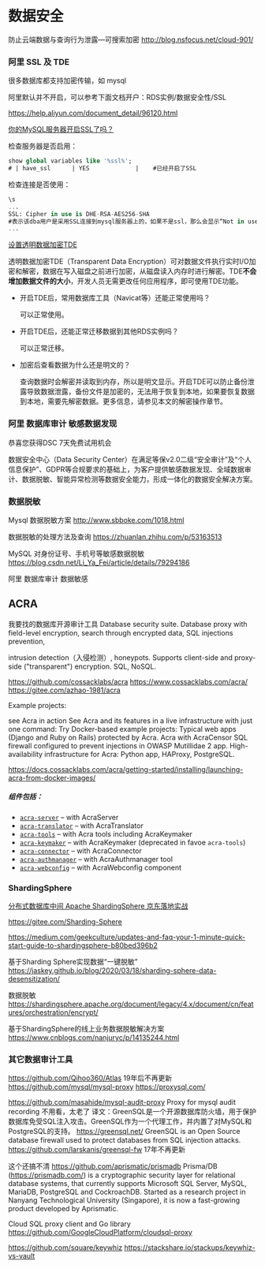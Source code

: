 # 数据安全

防止云端数据与查询行为泄露—可搜索加密
http://blog.nsfocus.net/cloud-901/



### 阿里 SSL 及 TDE

很多数据库都支持加密传输，如 mysql  



阿里默认并不开启，可以参考下面文档开户：RDS实例/数据安全性/SSL

https://help.aliyun.com/document_detail/96120.html


[你的MySQL服务器开启SSL了吗？](https://www.cnblogs.com/mysql-dba/p/7061300.html)


检查服务器是否启用：

```sql
show global variables like '%ssl%';
# | have_ssl      | YES             |    #已经开启了SSL
```

检查连接是否使用：

```sql
\s
...
SSL: Cipher in use is DHE-RSA-AES256-SHA 
#表示该dba用户是采用SSL连接到mysql服务器上的，如果不是ssl，那么会显示“Not in use“
...
```



[设置透明数据加密TDE](https://help.aliyun.com/document_detail/96121.html)

透明数据加密TDE（Transparent Data Encryption）可对数据文件执行实时I/O加密和解密，数据在写入磁盘之前进行加密，从磁盘读入内存时进行解密。TDE**不会增加数据文件的大小**，开发人员无需更改任何应用程序，即可使用TDE功能。

- 开启TDE后，常用数据库工具（Navicat等）还能正常使用吗？

  可以正常使用。

- 开启TDE后，还能正常迁移数据到其他RDS实例吗？

  可以正常迁移。

- 加密后查看数据为什么还是明文的？

  查询数据时会解密并读取到内存，所以是明文显示。开启TDE可以防止备份泄露导致数据泄露，备份文件是加密的，无法用于恢复到本地，如果要恢复数据到本地，需要先解密数据。更多信息，请参见本文的解密操作章节。



### 阿里 数据库审计 敏感数据发现

恭喜您获得DSC 7天免费试用机会

数据安全中心（Data Security Center）在满足等保v2.0二级“安全审计”及“个人信息保护”、GDPR等合规要求的基础上，为客户提供敏感数据发现、全域数据审计、数据脱敏、智能异常检测等数据安全能力，形成一体化的数据安全解决方案。



### 数据脱敏

Mysql 数据脱敏方案
http://www.sbboke.com/1018.html

数据脱敏的处理方法及查询
https://zhuanlan.zhihu.com/p/53163513

MySQL 对身份证号、手机号等敏感数据脱敏
https://blog.csdn.net/Li_Ya_Fei/article/details/79294186

阿里 数据库审计 数据敏感

## ACRA

我要找的数据库开源审计工具
Database security suite. 
Database proxy with field-level encryption, search through encrypted data, SQL injections prevention, 

intrusion detection（入侵检测）, honeypots. 
Supports client-side and proxy-side ("transparent") encryption. SQL, NoSQL.

https://github.com/cossacklabs/acra
https://www.cossacklabs.com/acra/
https://gitee.com/azhao-1981/acra

Example projects: 

see Acra in action
See Acra and its features in a live infrastructure with just one command:
Try Docker-based example projects:
Typical web apps (Django and Ruby on Rails) protected by Acra.
Acra with AcraCensor SQL firewall configured to prevent injections in OWASP Mutillidae 2 app.
High-availability infrastructure for Acra: Python app, HAProxy, PostgreSQL.



https://docs.cossacklabs.com/acra/getting-started/installing/launching-acra-from-docker-images/

##### 组件包括：

- [`acra-server`](https://hub.docker.com/r/cossacklabs/acra-server) – with AcraServer
- [`acra-translator`](https://hub.docker.com/r/cossacklabs/acra-translator) – with AcraTranslator
- [`acra-tools`](https://hub.docker.com/r/cossacklabs/acra-tools) – with Acra tools including AcraKeymaker
- [`acra-keymaker`](https://hub.docker.com/r/cossacklabs/acra-keymaker) – with AcraKeymaker (deprecated in favoe `acra-tools`)
- [`acra-connector`](https://hub.docker.com/r/cossacklabs/acra-connector) – with AcraConnector
- [`acra-authmanager`](https://hub.docker.com/r/cossacklabs/acra-authmanager) – with AcraAuthmanager tool
- [`acra-webconfig`](https://hub.docker.com/r/cossacklabs/acra-webconfig) – with AcraWebconfig component



### ShardingSphere

[分布式数据库中间 Apache ShardingSphere 京东落地实战](https://www.infoq.cn/article/1qvyzw9w*yuf685kybkq)

https://gitee.com/Sharding-Sphere

https://medium.com/geekculture/updates-and-faq-your-1-minute-quick-start-guide-to-shardingsphere-b80bed396b2

基于Sharding Sphere实现数据“一键脱敏”
https://jaskey.github.io/blog/2020/03/18/sharding-sphere-data-desensitization/

数据脱敏
https://shardingsphere.apache.org/document/legacy/4.x/document/cn/features/orchestration/encrypt/

基于ShardingSphere的线上业务数据脱敏解决方案
https://www.cnblogs.com/nanjuryc/p/14135244.html

### 其它数据审计工具

https://github.com/Qihoo360/Atlas 19年后不再更新
https://github.com/mysql/mysql-proxy
https://proxysql.com/

https://github.com/masahide/mysql-audit-proxy
Proxy for mysql audit recording
不用看，太老了
译文：GreenSQL是一个开源数据库防火墙，用于保护数据库免受SQL注入攻击。GreenSQL作为一个代理工作，并内置了对MySQL和PostgreSQL的支持。
https://greensql.net/
GreenSQL is an Open Source database firewall used to protect databases from SQL injection attacks.
https://github.com/larskanis/greensql-fw 17年不再更新





这个还搞不清
https://github.com/aprismatic/prismadb
Prisma/DB (https://prismadb.com/) is a cryptographic security layer for relational database systems, that currently supports Microsoft SQL Server, MySQL, MariaDB, PostgreSQL and CockroachDB. Started as a research project in Nanyang Technological University (Singapore), it is now a fast-growing product developed by Aprismatic.

Cloud SQL proxy client and Go library
https://github.com/GoogleCloudPlatform/cloudsql-proxy





https://github.com/square/keywhiz
https://stackshare.io/stackups/keywhiz-vs-vault

